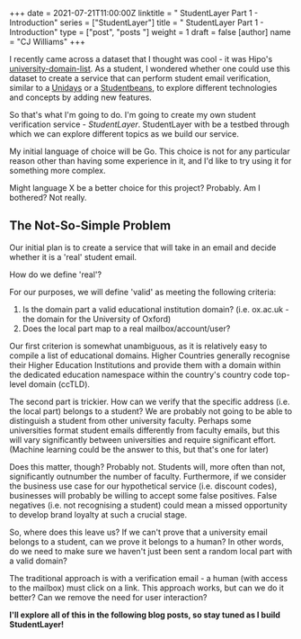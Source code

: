 +++
date = 2021-07-21T11:00:00Z
linktitle = " StudentLayer Part 1 - Introduction"
series = ["StudentLayer"]
title = " StudentLayer Part 1 - Introduction"
type = ["post", "posts  "]
weight = 1
draft = false
[author]
name = "CJ Williams"
+++

I recently came across a dataset that I thought was cool - it was Hipo's
[university-domain-list](https://github.com/Hipo/university-domains-list). As a student, I wondered whether one could
use this dataset to create a service that can perform student email verification, similar to a [Unidays](https://myunidays.com) or a
[Studentbeans](https://studentbeans.com), to explore different technologies and concepts by adding new features.

So that's what I'm going to do. I'm going to create my own student verification service - *StudentLayer*. StudentLayer with be a testbed through which we can explore different topics as we build our service.

My initial language of choice will be Go. This choice is not for any particular reason other than having some experience in it, and I'd
like to try using it for something more complex.

Might language X be a better choice for this project? Probably. Am I bothered? Not really.

## The Not-So-Simple Problem

Our initial plan is to create a service that will take in an email and decide whether it is a 'real' student email.

How do we define 'real'?

For our purposes, we will define 'valid' as meeting the following criteria:
1. Is the domain part a valid educational institution domain? (i.e. ox.ac.uk - the domain for the University of Oxford)
2. Does the local part map to a real mailbox/account/user?

Our first criterion is somewhat unambiguous, as it is relatively easy to compile a list of educational domains. Higher
Countries generally recognise their Higher Education Institutions and provide them with a domain within the dedicated education namespace within the country's country code top-level domain (ccTLD).

The second part is trickier. How can we verify that the specific address (i.e. the local part) belongs to a student? We are probably not going to be able to distinguish a student from other university faculty. Perhaps some
universities format student emails differently from faculty emails, but this will vary significantly between universities and require significant effort.
(Machine learning could be the answer to this, but that's one for later)

Does this matter, though? Probably not. Students will, more often than not, significantly outnumber the number of faculty.
Furthermore, if we consider the business use case for our hypothetical service (i.e. discount codes), businesses will
probably be willing to accept some false positives. False negatives (i.e. not recognising a student) could mean a missed
opportunity to develop brand loyalty at such a crucial stage.

So, where does this leave us? If we can't prove that a university email belongs to a student, can we prove it belongs
to a human? In other words, do we need to make sure we haven't just been sent a random local part with a valid domain?

The traditional approach is with a verification email - a human (with access to the mailbox) must click on a link. This approach
works, but can we do it better? Can we remove the need for user interaction?

**I'll explore all of this in the following blog posts, so stay tuned as I build StudentLayer!**
